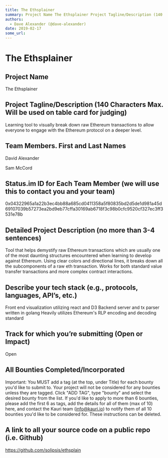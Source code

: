 ```yaml
---
title: The Ethsplainer
summary: Project Name The Ethsplainer Project Tagline/Description (140 Characters Max. Will be used on table card for judging) Learning tool to visually break down raw Ethereum transactions to allow everyone to engage with the Ethereum protocol on a deeper level. Team Members. First and Last Names David Alexander Sam McCord Status.im ID for Each Team Member (we will use this to contact you and your team) 0x04322965a1a22b3ec4bb88a685cd0411358a5f80835bd2d5de1d981a45d69107039b57273ea2bd9eb77cffa30169ab6718f
authors:
  - Dave Alexander (@dave-alexander)
date: 2019-02-17
some_url: 
---
```


# The Ethsplainer




## Project Name
The Ethsplainer


## Project Tagline/Description (140 Characters Max. Will be used on table card for judging)
Learning tool to visually break down raw Ethereum transactions to allow everyone to engage with the Ethereum protocol on a deeper level.

## Team Members. First and Last Names
David Alexander

Sam McCord

## Status.im ID for Each Team Member (we will use this to contact you and your team)
0x04322965a1a22b3ec4bb88a685cd0411358a5f80835bd2d5de1d981a45d69107039b57273ea2bd9eb77cffa30169ab6718f3c98b0cfc9520cf327ec3ff3531e78b




## Detailed Project Description (no more than 3-4 sentences)
Tool that helps demystify raw Ethereum transactions which are usually one of the most daunting structures encountered when learning to develop against Ethereum. Using clear colors and directional lines, it breaks down all the subcomponents of a raw eth transaction. Works for both standard value transfer transactions and more complex contract interactions. 

## Describe your tech stack (e.g., protocols, languages, API’s, etc.)
Front end visualization utilizing react and D3
Backend server and tx parser written in golang
Heavily utilizes Ethereum's RLP encoding and decoding standard 


## Track for which you’re submitting (Open or Impact)
Open


## All Bounties Completed/Incorporated

Important: You MUST add a tag (at the top, under Title) for each bounty you'd like to submit to. Your project will not be considered for any bounties unless they are tagged. Click "ADD TAG", type  "bounty" and select the desired bounty from the list. If you'd like to apply to more than 6 bounties, please add the first 6 as tags, add the details for all of them (max of 10) here, and contact the Kauri team (info@kauri.io) to notify them of all 10 bounties you'd like to be considered for. These instructions can be deleted.

## A link to all your source code on a public repo (i.e. Github)
https://github.com/solipsis/ethsplain




